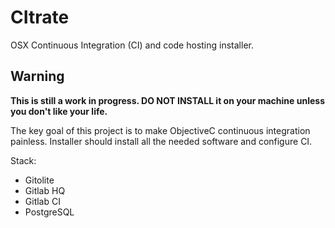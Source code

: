 CItrate
=======
OSX Continuous Integration (CI) and code hosting installer.

## Warning

__This is still a work in progress. DO NOT INSTALL it on your machine unless you don't like your life.__

The key goal of this project is to make ObjectiveC continuous integration painless.
Installer should install all the needed software and configure CI.


Stack:
- Gitolite
- Gitlab HQ
- Gitlab CI
- PostgreSQL